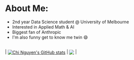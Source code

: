 # About Me:
- 2nd year Data Science student @ University of Melbourne <br>
- Interested in Applied Math & AI <br>
- Biggest fan of Anthropic <br>
- I'm also funny get to know me twin 😄 <br> <br>

| <a href="https://github.com/anuraghazra/github-readme-stats"><img align="center" src="https://github-readme-stats.vercel.app/api?username=chi-n-nguyen&show_icons=true&include_all_commits=true&theme=material-palenight&hide_border=true" alt="Chi Nguyen's GitHub stats" /></a> | <a href="https://github.com/anuraghazra/github-readme-stats"><img align="center" src="https://github-readme-stats.vercel.app/api/top-langs/?username=chi-n-nguyen&layout=compact&theme=material-palenight&hide_border=true" /></a> |
